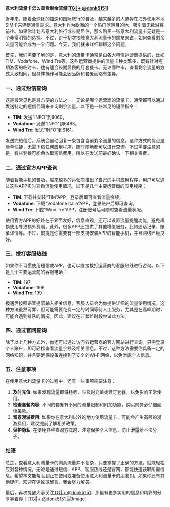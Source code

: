 **意大利流量卡怎么查看剩余流量[[TG💪+ @donk5151](https://t.me/s/donk5151)]**

近年来，随着全球化的加速和国际旅行的普及，越来越多的人选择在海外使用本地SIM卡来满足通信需求。意大利作为欧洲的一个热门旅游目的地，吸引着无数游客前往。如果你计划去意大利旅行或长期居住，那么购买一张意大利流量卡无疑是一个非常明智的选择。不过，对于初次接触意大利流量卡的朋友来说，如何查看剩余流量可能会成为一个问题。今天，我们就来详细聊聊这个问题。

首先，我们需要了解的是，意大利的流量卡通常是由各大电信运营商提供的，比如TIM、Vodafone、Wind Tre等。这些运营商提供的流量卡种类繁多，既有针对短期游客的临时卡，也有适合长期居民的月套餐卡。无论哪种卡，查看剩余流量的方式大致相同，但具体操作可能会因品牌和套餐而略有差异。

### **一、通过短信查询**

这是最常见也是最方便的方法之一。无论是哪个运营商的流量卡，通常都可以通过发送特定的短信代码来查询剩余流量。以下是一些常见的短信指令：

- **TIM**: 发送“INFO”到6060。
- **Vodafone**: 发送“INFO”到6483。
- **Wind Tre**: 发送“INFO”到6161。

发送完短信后，系统会自动回复一条包含当前剩余流量的信息。这种方式的优点是简单快捷，无需下载任何应用程序，随时随地都可以进行查询。不过需要注意的是，有些套餐可能会收取短信费用，所以在发送前最好确认一下相关资费。

### **二、通过官方APP查询**

随着智能手机的普及，越来越多的运营商推出了自己的手机应用程序，用户可以通过这些APP实时查看流量使用情况。以下是几个主要运营商的应用程序：

- **TIM**: 下载并安装“TIM”APP，登录后即可查看流量余额。
- **Vodafone**: 下载“Vodafone Italia”APP，登录账户后即可查询。
- **Wind Tre**: 下载“Wind Tre”APP，注册账号后可随时查看流量状况。

使用官方APP的好处在于界面友好，信息直观，还可以设置流量提醒功能，避免超额使用导致额外费用。此外，很多APP还提供了其他增值服务，比如通话记录、账单详情等。不过，前提是你需要有一部支持安装APP的智能手机，并且网络环境良好。

### **三、拨打客服热线**

如果你不习惯使用短信或APP，也可以直接拨打运营商的客服热线进行咨询。以下是几个主要运营商的客服电话：

- **TIM**: 197
- **Vodafone**: 199
- **Wind Tre**: 199

拨通后按照语音提示输入相关信息，客服人员会为你提供详细的流量使用情况。这种方法虽然可靠，但可能需要花费一定的时间等待人工服务，尤其是在高峰期时，可能会遇到排队的情况。因此，建议在非繁忙时段尝试此方法。

### **四、通过官网查询**

除了以上几种方式外，你还可以通过访问各运营商的官方网站进行查询。只需登录个人账户，即可轻松查看流量余额及相关信息。不过，这种方法需要你具备一定的网络知识，并且要确保设备连接到了安全的Wi-Fi网络，以免泄露个人信息。

### **五、注意事项**

在使用意大利流量卡的过程中，还有一些事项需要注意：

1. **及时充值**: 如果发现流量即将耗尽，应及时充值或续订套餐，以免影响正常使用。
2. **检查套餐内容**: 不同的套餐有不同的流量限制和附加功能，购买前务必仔细阅读条款。
3. **留意漫游费用**: 如果你在意大利以外的地方使用流量卡，可能会产生高额的漫游费用，建议提前了解相关政策。
4. **保护隐私**: 在使用各种查询方式时，注意保护个人信息，防止泄露给不法分子。

### **结语**

总之，查看意大利流量卡的剩余流量并不复杂，只要掌握了正确的方法，就能轻松应对各种情况。无论是通过短信、APP、客服热线还是官网，都能快速获取所需信息。希望本文能帮助到正在使用或准备使用意大利流量卡的朋友们。如果你还有其他疑问，欢迎在评论区留言，我会尽力解答。

最后，再次提醒大家关注[TG💪+ @donk5151](https://t.me/s/donk5151)，那里有更多实用的信息和精彩的分享等着你！[[TG💪+ @donk5151](https://t.me/s/donk5151) ![Image](https://i.postimg.cc/rwNCRYN7/Snipaste-2025-04-30-17-27-05.png)]